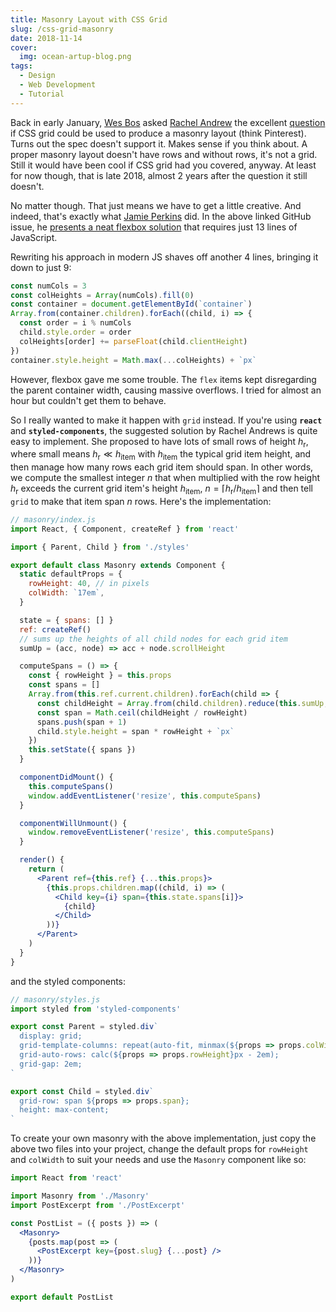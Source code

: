 ```yaml
---
title: Masonry Layout with CSS Grid
slug: /css-grid-masonry
date: 2018-11-14
cover:
  img: ocean-artup-blog.png
tags:
  - Design
  - Web Development
  - Tutorial
---
```


Back in early January, [Wes Bos](https://github.com/wesbos) asked [Rachel Andrew](https://github.com/rachelandrew) the excellent [question](https://github.com/rachelandrew/cssgrid-ama/issues/19) if CSS grid could be used to produce a masonry layout (think Pinterest). Turns out the spec doesn't support it. Makes sense if you think about. A proper masonry layout doesn't have rows and without rows, it's not a grid. Still it would have been cool if CSS grid had you covered, anyway. At least for now though, that is late 2018, almost 2 years after the question it still doesn't.

No matter though. That just means we have to get a little creative. And indeed, that's exactly what [Jamie Perkins](https://github.com/inorganik) did. In the above linked GitHub issue, he [presents a neat flexbox solution](https://codepen.io/inorganik/pen/pREYPJ) that requires just 13 lines of JavaScript.

Rewriting his approach in modern JS shaves off another 4 lines, bringing it down to just 9:

```js
const numCols = 3
const colHeights = Array(numCols).fill(0)
const container = document.getElementById(`container`)
Array.from(container.children).forEach((child, i) => {
  const order = i % numCols
  child.style.order = order
  colHeights[order] += parseFloat(child.clientHeight)
})
container.style.height = Math.max(...colHeights) + `px`
```

However, flexbox gave me some trouble. The `flex` items kept disregarding the parent container width, causing massive overflows. I tried for almost an hour but couldn't get them to behave.

So I really wanted to make it happen with `grid` instead. If you're using **`react`** and **`styled-components`**, the suggested solution by Rachel Andrews is quite easy to implement. She proposed to have lots of small rows of height $h_\text{r}$, where small means $h_\text{r} \ll h_\text{item}$ with $h_\text{item}$ the typical grid item height, and then manage how many rows each grid item should span. In other words, we compute the smallest integer $n$ that when multiplied with the row height $h_\text{r}$ exceeds the current grid item's height $h_\text{item}$, $n = \lceil h_\text{r}/h_\text{item}\rceil$ and then tell `grid` to make that item span $n$ rows. Here's the implementation:

```jsx
// masonry/index.js
import React, { Component, createRef } from 'react'

import { Parent, Child } from './styles'

export default class Masonry extends Component {
  static defaultProps = {
    rowHeight: 40, // in pixels
    colWidth: `17em`,
  }

  state = { spans: [] }
  ref: createRef()
  // sums up the heights of all child nodes for each grid item
  sumUp = (acc, node) => acc + node.scrollHeight

  computeSpans = () => {
    const { rowHeight } = this.props
    const spans = []
    Array.from(this.ref.current.children).forEach(child => {
      const childHeight = Array.from(child.children).reduce(this.sumUp, 0)
      const span = Math.ceil(childHeight / rowHeight)
      spans.push(span + 1)
      child.style.height = span * rowHeight + `px`
    })
    this.setState({ spans })
  }

  componentDidMount() {
    this.computeSpans()
    window.addEventListener('resize', this.computeSpans)
  }

  componentWillUnmount() {
    window.removeEventListener('resize', this.computeSpans)
  }

  render() {
    return (
      <Parent ref={this.ref} {...this.props}>
        {this.props.children.map((child, i) => (
          <Child key={i} span={this.state.spans[i]}>
            {child}
          </Child>
        ))}
      </Parent>
    )
  }
}
```

and the styled components:

```js
// masonry/styles.js
import styled from 'styled-components'

export const Parent = styled.div`
  display: grid;
  grid-template-columns: repeat(auto-fit, minmax(${props => props.colWidth}, 1fr));
  grid-auto-rows: calc(${props => props.rowHeight}px - 2em);
  grid-gap: 2em;
`

export const Child = styled.div`
  grid-row: span ${props => props.span};
  height: max-content;
`
```

To create your own masonry with the above implementation, just copy the above two files into your project, change the default props for `rowHeight` and `colWidth` to suit your needs and use the `Masonry` component like so:

```jsx
import React from 'react'

import Masonry from './Masonry'
import PostExcerpt from './PostExcerpt'

const PostList = ({ posts }) => (
  <Masonry>
    {posts.map(post => (
      <PostExcerpt key={post.slug} {...post} />
    ))}
  </Masonry>
)

export default PostList
```
